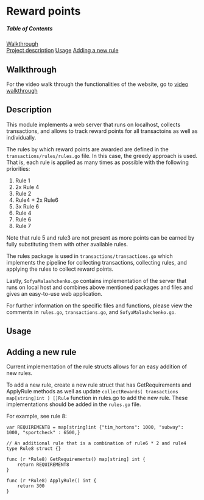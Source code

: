 # Reward points

##### Table of Contents  
[Walkthrough](##Walkthrough)  
[Project description](##Description)
[Usage](##Usage)
[Adding a new rule](##Adding)



## Walkthrough

For the video walk through the functionalities of the website, go to [video walkthrough](https://youtu.be/S1-GgV5g3O8)


## Description

This module implements a web server that runs on localhost, collects transactions, and allows to track reward points for all transactoins as well as individually. 

The rules by which reward points are awarded are defined in the `transactions/rules/rules.go` file. In this case, the greedy approach is used. That is, each rule is applied as many times as possible with the following priorities:
1. Rule 1
2. 2x Rule 4
3. Rule 2
3. Rule4 + 2x Rule6
4. 3x Rule 6
5. Rule 4
7. Rule 6
8. Rule 7

Note that rule 5 and rule3 are not present as more points can be earned by fully substituting them with other available rules. 

The rules package is used in `transactions/transactions.go` which implements the pipeline for collecting transactions, collecting rules, and applying the rules to collect reward points.

Lastly, `SofyaMalashchenko.go` contains implementation of the server that runs on local host and combines above mentioned packages and files and gives an easy-to-use web application. 

For further information on the specific files and functions, please view the comments in `rules.go`, `transactions.go`, and `SofyaMalashchenko.go`.

## Usage
## Adding a new rule

Current implementation of the rule structs allows for an easy addition of new rules. 

To add a new rule, create a new rule struct that has GetRequirements and ApplyRule methods as well as update `collectRewards( transactions map[string]int ) []Rule` function in rules.go to add the new rule. These implementations should be added in the `rules.go` file.


For example, see rule 8:
```
var REQUIREMENT8 = map[string]int {"tim_hortons": 1000, "subway": 1000, "sportcheck" : 6500,}

// An additional rule that is a combination of rule6 * 2 and rule4
type Rule8 struct {}

func (r *Rule8) GetRequirements() map[string] int {
	return REQUIREMENT8
}

func (r *Rule8) ApplyRule() int {
	return 300
}
```
